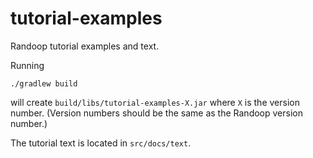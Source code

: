 # tutorial-examples
Randoop tutorial examples and text.

Running

```
./gradlew build
```

will create `build/libs/tutorial-examples-X.jar` where `X` is the version number.
(Version numbers should be the same as the Randoop version number.)

The tutorial text is located in `src/docs/text`.
